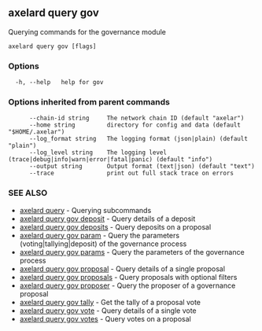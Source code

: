 ## axelard query gov

Querying commands for the governance module

```
axelard query gov [flags]
```

### Options

```
  -h, --help   help for gov
```

### Options inherited from parent commands

```
      --chain-id string     The network chain ID (default "axelar")
      --home string         directory for config and data (default "$HOME/.axelar")
      --log_format string   The logging format (json|plain) (default "plain")
      --log_level string    The logging level (trace|debug|info|warn|error|fatal|panic) (default "info")
      --output string       Output format (text|json) (default "text")
      --trace               print out full stack trace on errors
```

### SEE ALSO

- [axelard query](/cli-docs/v0_27_0/axelard_query) - Querying subcommands
- [axelard query gov deposit](/cli-docs/v0_27_0/axelard_query_gov_deposit) - Query details of a deposit
- [axelard query gov deposits](/cli-docs/v0_27_0/axelard_query_gov_deposits) - Query deposits on a proposal
- [axelard query gov param](/cli-docs/v0_27_0/axelard_query_gov_param) - Query the parameters (voting|tallying|deposit) of the governance process
- [axelard query gov params](/cli-docs/v0_27_0/axelard_query_gov_params) - Query the parameters of the governance process
- [axelard query gov proposal](/cli-docs/v0_27_0/axelard_query_gov_proposal) - Query details of a single proposal
- [axelard query gov proposals](/cli-docs/v0_27_0/axelard_query_gov_proposals) - Query proposals with optional filters
- [axelard query gov proposer](/cli-docs/v0_27_0/axelard_query_gov_proposer) - Query the proposer of a governance proposal
- [axelard query gov tally](/cli-docs/v0_27_0/axelard_query_gov_tally) - Get the tally of a proposal vote
- [axelard query gov vote](/cli-docs/v0_27_0/axelard_query_gov_vote) - Query details of a single vote
- [axelard query gov votes](/cli-docs/v0_27_0/axelard_query_gov_votes) - Query votes on a proposal
